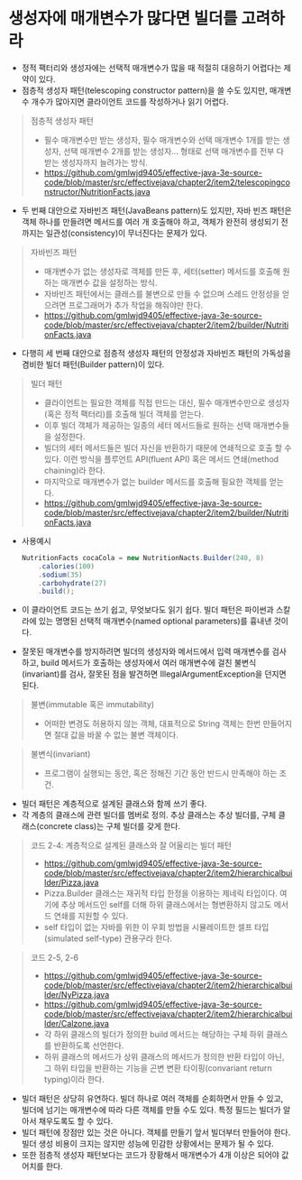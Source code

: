 # 생성자에 매개변수가 많다면 빌더를 고려하라

- 정적 팩터리와 생성자에는 선택적 매개변수가 많을 때 적절히 대응하기 어렵다는 제약이 있다.
- 점층적 생성자 패턴(telescoping constructor pattern)을 쓸 수도 있지만, 매개변수 개수가 많아지면 클라이언트 코드를 작성하거나 읽기 어렵다.

> 점층적 생성자 패턴
>
> - 필수 매개변수만 받는 생성자, 필수 매개변수와 선택 매개변수 1개를 받는 생성자, 선택 매개변수 2개를 받는 생성자... 형태로 선택 매개변수를 전부 다 받는 생성자까지 늘려가는 방식.
> - https://github.com/gmlwjd9405/effective-java-3e-source-code/blob/master/src/effectivejava/chapter2/item2/telescopingconstructor/NutritionFacts.java

- 두 번째 대안으로 자바빈즈 패턴(JavaBeans pattern)도 있지만, 자바 빈즈 패턴은 객체 하나를 만들려면 메서드를 여러 개 호출해야 하고, 객체가 완전히 생성되기 전까지는 일관성(consistency)이 무너진다는 문제가 있다.

> 자바빈즈 패턴
>
> - 매개변수가 없는 생성자로 객체를 만든 후, 세터(setter) 메서드를 호출해 원하는 매개변수 값을 설정하는 방식.
> - 자바빈즈 패턴에서는 클래스를 불변으로 만들 수 없으며 스레드 안정성을 얻으려면 프로그래머가 추가 작업을 해줘야만 한다.
> - https://github.com/gmlwjd9405/effective-java-3e-source-code/blob/master/src/effectivejava/chapter2/item2/builder/NutritionFacts.java

- 다행히 세 번째 대안으로 점층적 생성자 패턴의 안정성과 자바빈즈 패턴의 가독성을 겸비한 빌더 패턴(Builder pattern)이 있다.

> 빌더 패턴
>
> - 클라이언트는 필요한 객체를 직접 만드는 대신, 필수 매개변수만으로 생성자(혹은 정적 팩터리)를 호출해 빌더 객체를 얻는다.
> - 이후 빌더 객체가 제공하는 일종의 세터 메서드들로 원하는 선택 매개변수들을 설정한다.
> - 빌더의 세터 메서드들은 빌더 자신을 반환하기 때문에 연쇄적으로 호출 할 수 있다. 이런 방식을 플루언트 API(fluent API) 혹은 메서드 연쇄(method chaining)라 한다.
> - 마지막으로 매개변수가 없는 builder 메서드를 호출해 필요한 객체를 얻는다.
> - https://github.com/gmlwjd9405/effective-java-3e-source-code/blob/master/src/effectivejava/chapter2/item2/builder/NutritionFacts.java

- 사용예시

  ```java
  NutritionFacts cocaCola = new NutritionNacts.Builder(240, 8)
      .calories(100)
      .sodium(35)
      .carbohydrate(27)
      .build();
  ```

- 이 클라이언트 코드는 쓰기 쉽고, 무엇보다도 읽기 쉽다. 빌더 패턴은 파이썬과 스칼라에 있는 명명된 선택적 매개변수(named optional parameters)를 흉내낸 것이다.
- 잘못된 매개변수를 방지하려면 빌더의 생성자와 메서드에서 입력 매개변수를 검사하고, build 메서드가 호출하는 생성자에서 여러 매개변수에 걸친 불변식(invariant)를 검사, 잘못된 점을 발견하면 IllegalArgumentException을 던지면 된다.

> 불변(immutable 혹은 immutability)
>
> - 어떠한 변경도 허용하지 않는 객체, 대표적으로 String 객체는 한번 만들어지면 절대 값을 바꿀 수 없는 불변 객체이다.

> 불변식(invariant)
>
> - 프로그램이 실행되는 동안, 혹은 정해진 기간 동안 반드시 만족해야 하는 조건.

- 빌더 패턴은 계층적으로 설계된 클래스와 함께 쓰기 좋다.
- 각 계층의 클래스에 관련 빌더를 멤버로 정의. 추상 클래스는 추상 빌더를, 구체 클래스(concrete class)는 구체 빌더를 갖게 한다.

> 코드 2-4: 계층적으로 설계된 클래스와 잘 어울리는 빌더 패턴
>
> - https://github.com/gmlwjd9405/effective-java-3e-source-code/blob/master/src/effectivejava/chapter2/item2/hierarchicalbuilder/Pizza.java
> - Pizza.Builder 클래스는 재귀적 타입 한정을 이용하는 제네릭 타입이다. 여기에 추상 메서드인 self를 더해 하위 클래스에서는 형변환하지 않고도 메서드 연쇄를 지원할 수 있다.
> - self 타입이 없는 자바를 위한 이 우회 방법을 시뮬레이트한 셀프 타입(simulated self-type) 관용구라 한다.

> 코드 2-5, 2-6
>
> - https://github.com/gmlwjd9405/effective-java-3e-source-code/blob/master/src/effectivejava/chapter2/item2/hierarchicalbuilder/NyPizza.java
> - https://github.com/gmlwjd9405/effective-java-3e-source-code/blob/master/src/effectivejava/chapter2/item2/hierarchicalbuilder/Calzone.java
> - 각 하위 클래스의 빌더가 정의한 build 메서드는 해당하는 구체 하위 클래스를 반환하도록 선언한다.
> - 하위 클래스의 메서드가 상위 클래스의 메서드가 정의한 반환 타입이 아닌, 그 하위 타입을 반환하는 기능을 곤변 변환 타이핑(convariant return typing)이라 한다.

- 빌더 패턴은 상당히 유연하다. 빌더 하나로 여러 객체를 순회하면서 만들 수 있고, 빌더에 넘기는 매개변수에 따라 다른 객체를 만들 수도 있다. 특정 필드는 빌더가 알아서 채우도록도 할 수 있다.
- 빌더 패턴에 장점만 있는 것은 아니다. 객체를 만들기 앞서 빌더부터 만들어야 한다. 빌더 생성 비용이 크지는 않지만 성능에 민감한 상황에서는 문제가 될 수 있다.
- 또한 점층적 생성자 패턴보다는 코드가 장황해서 매개변수가 4개 이상은 되어야 값어치를 한다.
